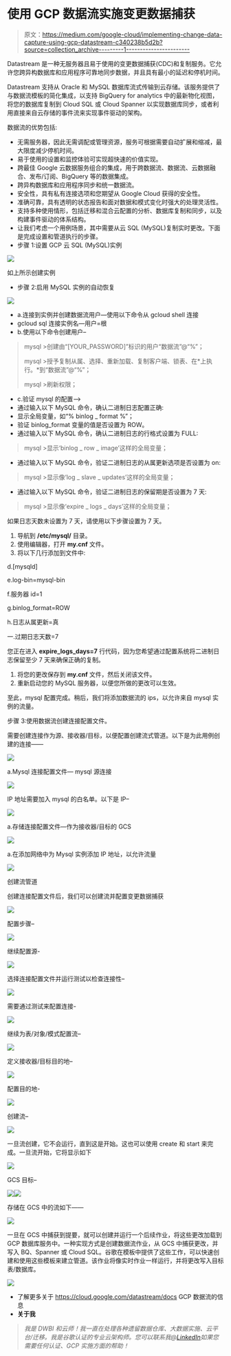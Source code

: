 # 使用 GCP 数据流实施变更数据捕获

> 原文：<https://medium.com/google-cloud/implementing-change-data-capture-using-gcp-datastream-c340238b5d2b?source=collection_archive---------1----------------------->

Datastream 是一种无服务器且易于使用的变更数据捕获(CDC)和复制服务。它允许您跨异构数据库和应用程序可靠地同步数据，并且具有最小的延迟和停机时间。

Datastream 支持从 Oracle 和 MySQL 数据库流式传输到云存储。该服务提供了与数据流模板的简化集成，以支持 BigQuery for analytics 中的最新物化视图，将您的数据库复制到 Cloud SQL 或 Cloud Spanner 以实现数据库同步，或者利用直接来自云存储的事件流来实现事件驱动的架构。

数据流的优势包括:

*   无需服务器，因此无需调配或管理资源，服务可根据需要自动扩展和缩减，最大限度减少停机时间。
*   易于使用的设置和监控体验可实现超快速的价值实现。
*   跨最佳 Google 云数据服务组合的集成，用于跨数据流、数据流、云数据融合、发布/订阅、BigQuery 等的数据集成。
*   跨异构数据库和应用程序同步和统一数据流。
*   安全性，具有私有连接选项和您期望从 Google Cloud 获得的安全性。
*   准确可靠，具有透明的状态报告和面对数据和模式变化时强大的处理灵活性。
*   支持多种使用情形，包括迁移和混合云配置的分析、数据库复制和同步，以及构建事件驱动的体系结构。
*   让我们考虑一个用例场景，其中需要从云 SQL (MySQL)复制实时更改。下面是完成设置和管道执行的步骤。
*   步骤 1:设置 GCP 云 SQL (MySQL)实例

![](img/274f282b16a14d65092061c298e18a3b.png)

如上所示创建实例

*   步骤 2:启用 MySQL 实例的自动恢复

![](img/6f2d073eec98f65e6832b709ed968710.png)

*   a.连接到实例并创建数据流用户—使用以下命令从 gcloud shell 连接
*   gcloud sql 连接实例名—用户=根
*   b.使用以下命令创建用户–

> mysql >创建由“[YOUR_PASSWORD]”标识的用户“数据流”@“%”；
> 
> mysql >授予复制从属、选择、重新加载、复制客户端、锁表、在*上执行。*到“数据流”@“%”；
> 
> mysql >刷新权限；

*   c.验证 mysql 的配置-->
*   通过输入以下 MySQL 命令，确认二进制日志配置正确:
*   显示全局变量，如“% binlog _ format %”；
*   验证 binlog_format 变量的值是否设置为 ROW。
*   通过输入以下 MySQL 命令，确认二进制日志的行格式设置为 FULL:

> mysql >显示‘binlog _ row _ image’这样的全局变量；

*   通过输入以下 MySQL 命令，验证二进制日志的从属更新选项是否设置为 on:

> mysql >显示像‘log _ slave _ updates’这样的全局变量；

*   通过输入以下 MySQL 命令，验证二进制日志的保留期是否设置为 7 天:

> mysql >显示像‘expire _ logs _ days’这样的全局变量；

如果日志天数未设置为 7 天，请使用以下步骤设置为 7 天。

1.  导航到 **/etc/mysql/** 目录。
2.  使用编辑器，打开 **my.cnf** 文件。
3.  将以下几行添加到文件中:

d.[mysqld]

e.log-bin=mysql-bin

f.服务器 id=1

g.binlog_format=ROW

h.日志从属更新=真

一.过期日志天数=7

您正在进入 **expire_logs_days=7** 行代码，因为您希望通过配置系统将二进制日志保留至少 7 天来确保正确的复制。

1.  将您的更改保存到 **my.cnf** 文件，然后关闭该文件。
2.  重新启动您的 MySQL 服务器，以便您所做的更改可以生效。

至此，mysql 配置完成。稍后，我们将添加数据流的 ips，以允许来自 mysql 实例的流量。

步骤 3:使用数据流创建连接配置文件。

需要创建连接作为源、接收器/目标，以便配置创建流式管道。以下是为此用例创建的连接——

![](img/626af72a705147a3334cf11d87ad0d1f.png)

a.Mysql 连接配置文件— mysql 源连接

![](img/1cf0f30939f2ad906b45b884dbe465ab.png)

IP 地址需要加入 mysql 的白名单。以下是 IP–

![](img/16ec2cca62e5e68b63f1c57dc6cb2f66.png)

a.存储连接配置文件—作为接收器/目标的 GCS

![](img/693510178c0b6323ec7098e1ef7e540e.png)

a.在添加网络中为 Mysql 实例添加 IP 地址，以允许流量

![](img/637e7f6a5a1446f18cfb21a8da4a97b0.png)

创建流管道

创建连接配置文件后，我们可以创建流并配置变更数据捕获

![](img/e00a27a31c7ae506ddd0e9d2b678425c.png)

配置步骤–

![](img/4e381ee3935b6560470499a838bd62ad.png)

继续配置源-

![](img/828bb197f98163219903c2603daca993.png)

选择连接配置文件并运行测试以检查连接性–

![](img/ecfe77e92c85a7c602d8e43e39647a59.png)

需要通过测试来配置连接-

![](img/203048ab169434930f38a68a6b0cf65e.png)

继续为表/对象/模式配置流–

![](img/8e1c4a587d00eb7b0b2da86acce6ccb9.png)

定义接收器/目标目的地–

![](img/335bf2d5fb2885abbdf29b9114a0480a.png)

配置目的地-

![](img/16e760804019bce1aa87e0d9e5b75f18.png)

创建流–

![](img/5e978a213b9b1cb004054d542d378967.png)

一旦流创建，它不会运行，直到这是开始。这也可以使用 create 和 start 来完成。一旦流开始，它将显示如下

![](img/9a4ed3adbe00acdd09fffb37f5977cbc.png)

GCS 目标–

![](img/b276caabeb3a19760f79a7ae2be78c0a.png)![](img/47f63b71734336b214551400ec018950.png)

存储在 GCS 中的流如下——

![](img/18d353365e1f8e26b835f40a749b01aa.png)

一旦在 GCS 中捕获到提要，就可以创建并运行一个后续作业，将这些更改加载到 GCP 数据库服务中。一种实现方式是创建数据流作业，从 GCS 中捕获更改，并写入 BQ、Spanner 或 Cloud SQL。谷歌在模板中提供了这些工作，可以快速创建和使用这些模板来建立管道。该作业将像实时作业一样运行，并将更改写入目标表/数据库。

![](img/301ae49c8faefb8d85276f74bcd09611.png)

*   了解更多关于 https://cloud.google.com/datastream/docs GCP 数据流的信息
*   **关于我**

> *我是 DWBI 和云师！我一直在处理各种遗留数据仓库、大数据实施、云平台/迁移。我是谷歌认证的专业云架构师。您可以联系我@*[*LinkedIn*](https://www.linkedin.com/in/poojakelgaonkar)*如果您需要任何认证、GCP 实施方面的帮助！*
